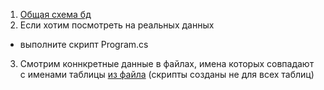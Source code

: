 1. [Общая схема бд](DB_scooters.drawio.png)
2. Если хотим посмотреть на реальных данных 
  - выполните скрипт Program.cs
3. Смотрим коннкретные данные в файлах, имена которых совпадают с именами таблицы [из файла](DB_scooters.drawio.png) (скрипты созданы не для всех таблиц)